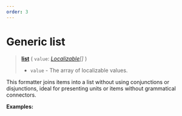 ```yaml
---
order: 3
---
```


<script setup>
  import DemoValueFormatter from '../../DemoValueFormatter.vue';
  import { demos } from '../preconfigured-formatters';
</script>

# Generic list <Badge type="info" text="@localizer/format" />

> **[list](../../../api/_localizer/format/list/index.md)** ( `value`: _[Localizable](../../../introduction/localizable.md)[]_ )
>
> - `value` - The array of localizable values.

This formatter joins items into a list without using conjunctions or disjunctions, ideal for presenting units or items without grammatical connectors.

**Examples:**

<DemoValueFormatter :demo="demos.list"/>

